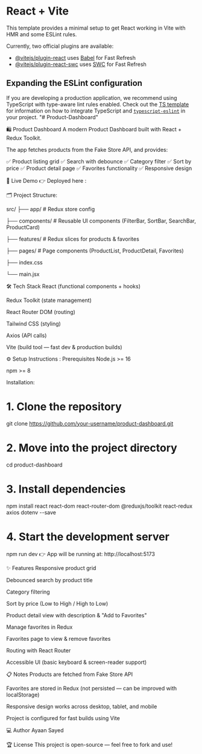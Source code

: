 # React + Vite

This template provides a minimal setup to get React working in Vite with HMR and some ESLint rules.

Currently, two official plugins are available:

- [@vitejs/plugin-react](https://github.com/vitejs/vite-plugin-react/blob/main/packages/plugin-react) uses [Babel](https://babeljs.io/) for Fast Refresh
- [@vitejs/plugin-react-swc](https://github.com/vitejs/vite-plugin-react/blob/main/packages/plugin-react-swc) uses [SWC](https://swc.rs/) for Fast Refresh

## Expanding the ESLint configuration

If you are developing a production application, we recommend using TypeScript with type-aware lint rules enabled. Check out the [TS template](https://github.com/vitejs/vite/tree/main/packages/create-vite/template-react-ts) for information on how to integrate TypeScript and [`typescript-eslint`](https://typescript-eslint.io) in your project.
"# Product-Dashboard" 

🛍️ Product Dashboard
A modern Product Dashboard built with React + Redux Toolkit.

The app fetches products from the Fake Store API, and provides:

✅ Product listing grid
✅ Search with debounce
✅ Category filter
✅ Sort by price
✅ Product detail page
✅ Favorites functionality
✅ Responsive design

🚀 Live Demo
👉 Deployed here : 
 
🗂️ Project Structure:

src/
├── app/                # Redux store config

├── components/         # Reusable UI components (FilterBar, SortBar, SearchBar, ProductCard)

├── features/           # Redux slices for products & favorites

├── pages/              # Page components (ProductList, ProductDetail, Favorites)

├── index.css

└── main.jsx

🛠️ Tech Stack
React (functional components + hooks)

Redux Toolkit (state management)

React Router DOM (routing)

Tailwind CSS (styling)

Axios (API calls)

Vite (build tool — fast dev & production builds)

⚙️ Setup Instructions :
Prerequisites
Node.js >= 16

npm >= 8

Installation:

# 1. Clone the repository
git clone https://github.com/your-username/product-dashboard.git

# 2. Move into the project directory
cd product-dashboard

# 3. Install dependencies
npm install react react-dom react-router-dom @reduxjs/toolkit react-redux axios dotenv --save


# 4. Start the development server
npm run dev
👉 App will be running at: http://localhost:5173

✨ Features
Responsive product grid

Debounced search by product title

Category filtering

Sort by price (Low to High / High to Low)

Product detail view with description & "Add to Favorites"

Manage favorites in Redux

Favorites page to view & remove favorites

Routing with React Router

Accessible UI (basic keyboard & screen-reader support)

📋 Notes
Products are fetched from Fake Store API

Favorites are stored in Redux (not persisted — can be improved with localStorage)

Responsive design works across desktop, tablet, and mobile

Project is configured for fast builds using Vite

💻 Author
Ayaan Sayed

🏆 License
This project is open-source — feel free to fork and use!
